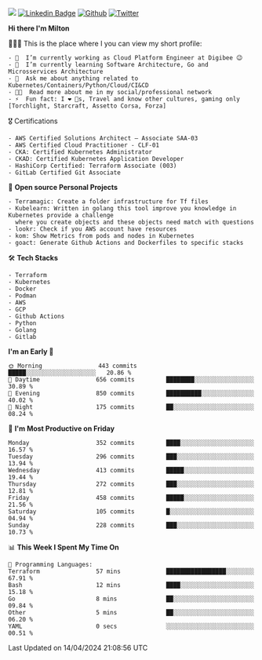 ![](https://komarev.com/ghpvc/?username=miltlima&color=blueviolet) [![Linkedin Badge](https://img.shields.io/badge/-LinkedIn-blue?style=flat-square&logo=Linkedin&logoColor=white&link=https://www.linkedin.com/in/miltonlimaj/)](https://www.linkedin.com/in/miltonlimaj/) [![Github](https://img.shields.io/github/followers/miltlima?style=social)](https://github.com/miltlima?tab=followers) [![Twitter](https://img.shields.io/twitter/follow/milt_lima?style=social)](https://twitter.com/milt_lima)
 


     
**Hi there I'm Milton**

👨🏽‍💻 This is the place where I you can view my short profile:
```text
- 🔭  I’m currently working as Cloud Platform Engineer at Digibee 😉
- 🌱  I’m currently learning Software Architecture, Go and Microsservices Architecture
- 💬  Ask me about anything related to Kubernetes/Containers/Python/Cloud/CI&CD
- 👨‍💻  Read more about me in my social/professional network
- ⚡  Fun fact: I ❤️ 🐶s, Travel and know other cultures, gaming only [Torchlight, Starcraft, Assetto Corsa, Forza]
```
🎖 Certifications
```text
- AWS Certified Solutions Architect – Associate SAA-03
- AWS Certified Cloud Practitioner - CLF-01
- CKA: Certified Kubernetes Administrator
- CKAD: Certified Kubernetes Application Developer
- HashiCorp Certified: Terraform Associate (003)
- GitLab Certified Git Associate
```
📐 **Open source Personal Projects**

```text
- Terramagic: Create a folder infrastructure for Tf files
- Kubelearn: Written in golang this tool improve you knowledge in Kubernetes provide a challenge
  where you create objects and these objects need match with questions
- lookr: Check if you AWS account have resources
- kom: Show Metrics from pods and nodes in Kubernetes
- goact: Generate Github Actions and Dockerfiles to specific stacks
```
🛠 **Tech Stacks**

```text
- Terraform
- Kubernetes
- Docker
- Podman
- AWS
- GCP
- Github Actions
- Python
- Golang
- Gitlab
```         

<!--START_SECTION:waka-->
**I'm an Early 🐤** 

```text
🌞 Morning                443 commits         █████░░░░░░░░░░░░░░░░░░░░   20.86 % 
🌆 Daytime                656 commits         ████████░░░░░░░░░░░░░░░░░   30.89 % 
🌃 Evening                850 commits         ██████████░░░░░░░░░░░░░░░   40.02 % 
🌙 Night                  175 commits         ██░░░░░░░░░░░░░░░░░░░░░░░   08.24 % 
```
📅 **I'm Most Productive on Friday** 

```text
Monday                   352 commits         ████░░░░░░░░░░░░░░░░░░░░░   16.57 % 
Tuesday                  296 commits         ███░░░░░░░░░░░░░░░░░░░░░░   13.94 % 
Wednesday                413 commits         █████░░░░░░░░░░░░░░░░░░░░   19.44 % 
Thursday                 272 commits         ███░░░░░░░░░░░░░░░░░░░░░░   12.81 % 
Friday                   458 commits         █████░░░░░░░░░░░░░░░░░░░░   21.56 % 
Saturday                 105 commits         █░░░░░░░░░░░░░░░░░░░░░░░░   04.94 % 
Sunday                   228 commits         ███░░░░░░░░░░░░░░░░░░░░░░   10.73 % 
```


📊 **This Week I Spent My Time On** 

```text
💬 Programming Languages: 
Terraform                57 mins             █████████████████░░░░░░░░   67.91 % 
Bash                     12 mins             ████░░░░░░░░░░░░░░░░░░░░░   15.18 % 
Go                       8 mins              ██░░░░░░░░░░░░░░░░░░░░░░░   09.84 % 
Other                    5 mins              ██░░░░░░░░░░░░░░░░░░░░░░░   06.20 % 
YAML                     0 secs              ░░░░░░░░░░░░░░░░░░░░░░░░░   00.51 % 
```


 Last Updated on 14/04/2024 21:08:56 UTC
<!--END_SECTION:waka-->
